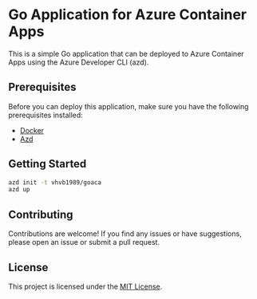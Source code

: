 # Go Application for Azure Container Apps

This is a simple Go application that can be deployed to Azure Container Apps using the Azure Developer CLI (azd).

## Prerequisites

Before you can deploy this application, make sure you have the following prerequisites installed:

- [Docker](https://www.docker.com/get-started)
- [Azd](https://aka.ms/azd)


## Getting Started

```bash
azd init -t vhvb1989/goaca
azd up
```

## Contributing

Contributions are welcome! If you find any issues or have suggestions, please open an issue or submit a pull request.

## License

This project is licensed under the [MIT License](LICENSE).

